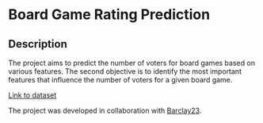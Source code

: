 # Board Game Rating Prediction
## Description
The project aims to predict the number of voters for board games based on various features. The second objective is to identify the most important features that influence the number of voters for a given board game.

[Link to dataset](https://www.kaggle.com/datasets/fotopoulosvasileios/board-games-info-from-boardgamegeek-com/data?select=bg_info.csv)

The project was developed in collaboration with [Barclay23](https://github.com/Barclay23).